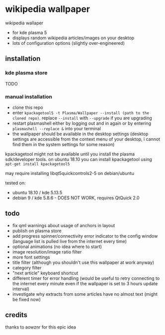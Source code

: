 # wikipedia wallpaper 
wikipedia wallaper

* for kde plasma 5
* displays random wikipedia articles/images on your desktop
* lots of configuration options (slightly over-engineered)

## installation

### kde plasma store

TODO

### manual installation

* clone this repo
* enter `kpackagetool5 -t Plasma/Wallpaper --install (path to the cloned repo)`. replace `--install` with `--upgrade` if you are upgrading
* restart plasmashell either by logging out and in again or by entering `plasmashell --replace &` into your terminal
* the wallpaper should be available in the desktop settings (desktop settings are accessible from the context menu of your desktop, i cannot find them in the system settings for some reason)

kpackagetool might not be available until you install the plasma sdk/developer tools.
on ubuntu 18.10 you can install kpackagetool using `apt-get install kpackagetool5`

may require installing libqt5quickcontrols2-5 on debian/ubuntu

tested on:

* ubuntu 18.10 / kde 5.13.5 
* debian 9 / kde 5.8.6 - DOES NOT WORK, requires QtQuick 2.0

## todo

* fix qml warnings about usage of anchors in layout
* publish on plasma store
* add progress spinner/connectivity error indicator to the config window (language list is pulled live from the internet every time)
* optional animations (no idea where to start)
* image resolution/image ratio filter 
* more font settings
* title filter (although you shouldn't use this wallpaper at work anyway)
* category filter
* "next article" keyboard shortcut
* different timer for error handling (would be useful to retry connecting to the internet every minute even if the wallpaper is set to 3 hours update interval)
* investigate why extracts from some articles have no almost text (might be fixed now)

## credits

thanks to aowznr for this epic idea
